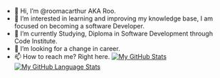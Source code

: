 - 👋 Hi, I’m @roomacarthur AKA Roo.
- 👀 I’m interested in learning and improving my knowledge base, I am focused on becoming a software Developer.
- 🌱 I’m currently Studying, Diploma in Software Development through Code Institute. 
- 💞️ I’m looking for a change in career. 
- 📫 How to reach me? Right here. 
[![My GitHub Stats](https://github-readme-stats.vercel.app/api/?roomacarthur=jasongaylord&count_private=true&theme=tokyonight&showicons=true)]()
[![My GitHub Language Stats](https://github-readme-stats.vercel.app/api/top-langs/?roomacarthur=jasongaylord&langs_count=5&theme=tokyonight)]()


